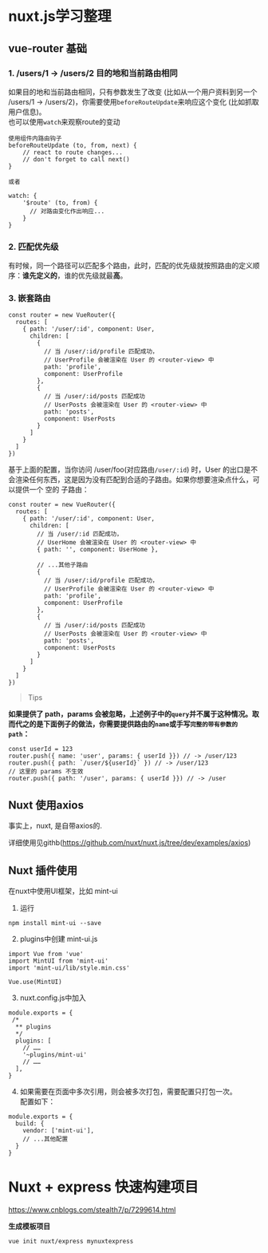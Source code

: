 # nuxt.js学习整理

## vue-router 基础
### 1. /users/1 -> /users/2  目的地和当前路由相同
如果目的地和当前路由相同，只有参数发生了改变 (比如从一个用户资料到另一个 /users/1 -> /users/2)，你需要使用` beforeRouteUpdate `来响应这个变化 (比如抓取用户信息)。    
也可以使用` watch `来观察route的变动
```
使用组件内路由钩子
beforeRouteUpdate (to, from, next) {
    // react to route changes...
    // don't forget to call next()
}

或者

watch: {
    '$route' (to, from) {
      // 对路由变化作出响应...
    }
}

```

### 2. 匹配优先级
有时候，同一个路径可以匹配多个路由，此时，匹配的优先级就按照路由的定义顺序：**谁先定义的**，谁的优先级就最**高**。

### 3. 嵌套路由
```
const router = new VueRouter({
  routes: [
    { path: '/user/:id', component: User,
      children: [
        {
          // 当 /user/:id/profile 匹配成功，
          // UserProfile 会被渲染在 User 的 <router-view> 中
          path: 'profile',
          component: UserProfile
        },
        {
          // 当 /user/:id/posts 匹配成功
          // UserPosts 会被渲染在 User 的 <router-view> 中
          path: 'posts',
          component: UserPosts
        }
      ]
    }
  ]
})
```
基于上面的配置，当你访问 /user/foo(对应路由`/user/:id`) 时，User 的出口是不会渲染任何东西，这是因为没有匹配到合适的子路由。如果你想要渲染点什么，可以提供一个 空的 子路由：

```
const router = new VueRouter({
  routes: [
    { path: '/user/:id', component: User,
      children: [
        // 当 /user/:id 匹配成功，
        // UserHome 会被渲染在 User 的 <router-view> 中
        { path: '', component: UserHome },

        // ...其他子路由
        {
          // 当 /user/:id/profile 匹配成功，
          // UserProfile 会被渲染在 User 的 <router-view> 中
          path: 'profile',
          component: UserProfile
        },
        {
          // 当 /user/:id/posts 匹配成功
          // UserPosts 会被渲染在 User 的 <router-view> 中
          path: 'posts',
          component: UserPosts
        }
      ]
    }
  ]
})
```
> Tips   

**如果提供了 path，params 会被忽略，上述例子中的` query `并不属于这种情况。取而代之的是下面例子的做法，你需要提供路由的` name `或手写`完整的带有参数的 path`：**
```
const userId = 123
router.push({ name: 'user', params: { userId }}) // -> /user/123
router.push({ path: `/user/${userId}` }) // -> /user/123
// 这里的 params 不生效
router.push({ path: '/user', params: { userId }}) // -> /user
```

## Nuxt 使用axios 
事实上，nuxt, 是自带axios的.    

详细使用见githb(https://github.com/nuxt/nuxt.js/tree/dev/examples/axios)

## Nuxt 插件使用
在nuxt中使用UI框架，比如 mint-ui
1. 运行
```
npm install mint-ui --save
```
2. plugins中创建 mint-ui.js
```
import Vue from 'vue'
import MintUI from 'mint-ui'
import 'mint-ui/lib/style.min.css'

Vue.use(MintUI)
```

3. nuxt.config.js中加入
```
module.exports = {
 /*
  ** plugins
  */
  plugins: [
    // ……
    '~plugins/mint-ui'
    // ……
  ],
}
```

4. 如果需要在页面中多次引用，则会被多次打包，需要配置只打包一次。    
配置如下：
```
module.exports = {
  build: {
    vendor: ['mint-ui'],
    // ...其他配置
  }
}
```
# Nuxt + express 快速构建项目
https://www.cnblogs.com/stealth7/p/7299614.html


**生成模板项目**

```
vue init nuxt/express mynuxtexpress
```
